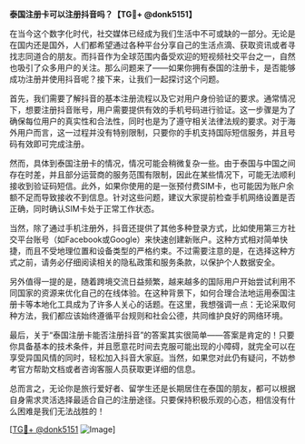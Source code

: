 **泰国注册卡可以注册抖音吗？【TG💪+ @donk5151】**

在当今这个数字化时代，社交媒体已经成为我们生活中不可或缺的一部分。无论是在国内还是国外，人们都希望通过各种平台分享自己的生活点滴、获取资讯或者寻找志同道合的朋友。而抖音作为全球范围内备受欢迎的短视频社交平台之一，自然也吸引了众多用户的关注。那么问题来了——如果你拥有泰国的注册卡，是否能够成功注册并使用抖音呢？接下来，让我们一起探讨这个问题。

首先，我们需要了解抖音的基本注册流程以及它对用户身份验证的要求。通常情况下，想要注册抖音账号，用户需要提供有效的手机号码进行验证。这一步骤是为了确保每位用户的真实性和合法性，同时也是为了遵守相关法律法规的要求。对于海外用户而言，这一过程并没有特别限制，只要你的手机支持国际短信服务，并且号码有效即可完成注册。

然而，具体到泰国注册卡的情况，情况可能会稍微复杂一些。由于泰国与中国之间存在时差，并且部分运营商的服务范围有限制，因此在某些情况下，可能无法顺利接收到验证码短信。此外，如果你使用的是一张预付费SIM卡，也可能因为账户余额不足而导致接收不到信息。针对这些问题，建议大家提前检查手机网络设置是否正确，同时确认SIM卡处于正常工作状态。

当然，除了通过手机注册外，抖音还提供了其他多种登录方式，比如使用第三方社交平台账号（如Facebook或Google）来快速创建新账户。这种方式相对简单快捷，而且不受地理位置和设备类型的严格约束。不过需要注意的是，在选择这种方式之前，请务必仔细阅读相关的隐私政策和服务条款，以保护个人数据安全。

另外值得一提的是，随着跨境交流日益频繁，越来越多的国际用户开始尝试利用不同国家的资源来优化自己的在线体验。在这种背景下，如何合理合法地运用泰国注册卡等本地化工具成为了许多人关心的话题。在这里，我想强调一点：无论采取何种方法，我们都应该始终遵循平台规则和社会公德，共同维护良好的网络环境。

最后，关于“泰国注册卡能否注册抖音”的答案其实很简单——答案是肯定的！只要你具备基本的技术条件，并且愿意花时间去克服可能出现的小障碍，就完全可以在享受异国风情的同时，轻松加入抖音大家庭。当然，如果您对此仍有疑问，不妨参考官方帮助文档或者咨询客服人员获取更详细的信息。

总而言之，无论你是旅行爱好者、留学生还是长期居住在泰国的朋友，都可以根据自身需求灵活选择最适合自己的注册途径。只要保持积极乐观的心态，相信没有什么困难是我们无法战胜的！

[[TG💪+ @donk5151](https://t.me/s/donk5151) ![Image](https://i.postimg.cc/rwNCRYN7/Snipaste-2025-04-30-17-27-05.png)]